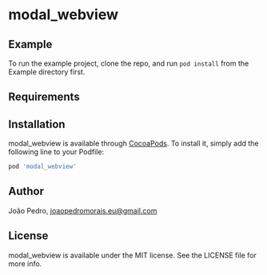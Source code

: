 # modal_webview



## Example

To run the example project, clone the repo, and run `pod install` from the Example directory first.

## Requirements

## Installation

modal_webview is available through [CocoaPods](https://cocoapods.org). To install
it, simply add the following line to your Podfile:

```ruby
pod 'modal_webview'
```

## Author

João Pedro, joaopedromorais.eu@gmail.com

## License

modal_webview is available under the MIT license. See the LICENSE file for more info.
